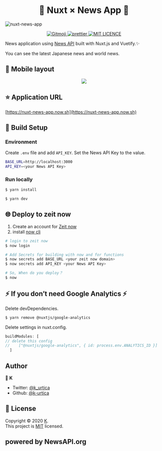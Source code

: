 <h1 align="center">📰 Nuxt × News App 📰</h1>

![nuxt-news-app](https://user-images.githubusercontent.com/46732829/74839888-633f8480-5369-11ea-9cb7-4da1f0fe2898.gif)
<p align="center">
	<a href="https://gitmoji.carloscuesta.me">
		<img src="https://img.shields.io/badge/gitmoji-%20😜%20😍-FFDD67.svg?style=flat-square"
			 alt="Gitmoji">
	</a>
  <a href="https://github.com/prettier/prettier">
    <img src="https://img.shields.io/badge/code_style-prettier-ff69b4.svg?style=flat-square" alt="prettier">
  </a>
  <a href="/LICENSE">
    <img src="http://img.shields.io/badge/license-MIT-blue.svg?style=flat" alt="MIT LICENCE">
  </a>
</p>

News application using [News API][*1] built with Nuxt.js and Vuetify.✨

You can see the latest Japanese news and world news.

## 📱 Mobile layout

<p align="center">
<img src="https://user-images.githubusercontent.com/46732829/74101738-6a53df00-4b80-11ea-9d6b-829c8504f26f.png">
</p>

## ⭐️ Application URL

[https://nuxt-news-app.now.sh](https://nuxt-news-app.now.sh)

## 🔧 Build Setup

### Environment

Create `.env` file and add `API_KEY`. Set the News API Key to the value.

```bash
BASE_URL=http://localhost:3000
API_KEY=<your News API Key>
```

### Run locally

```bash
$ yarn install

$ yarn dev
```

## 🌐 Deploy to zeit now

1. Create an account for [Zeit now][*2]
1. install [now cli][*3]

```bash
# login to zeit now
$ now login

# Add Secrets for building with now and for functions
$ now secrets add BASE_URL <your zeit now domain>
$ now secrets add API_KEY <your News API Key>

# So, When do you deploy？
$ now
```

## ⚡ If you don’t need Google Analytics ⚡

Delete devDependencies.

```bash
$ yarn remove @nuxtjs/google-analytics
```

Delete settings in nuxt.config.

```JavaScript
buildModules: [
// delete this config
//    ["@nuxtjs/google-analytics", { id: process.env.ANALYTICS_ID }]
  ]
```

## Author

👀 **K**

- Twitter: [@k_urtica](https://twitter.com/k_urtica)
- Github: [@k-urtica](https://github.com/k-urtica)

## 📄 License

Copyright © 2020 [K](https://github.com/k-urtica).<br />
This project is [MIT](http://opensource.org/licenses/MIT) licensed.

## powered by NewsAPI.org

[*1]: https://newsapi.org/
[*2]: https://zeit.co/
[*3]: https://github.com/zeit/now
